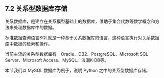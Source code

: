 ## 7.2 关系型数据库存储

关系数据库，是建立在关系模型基础上的数据库，借助于集合代数等数学概念和方法来处理数据库中的数据。

标准数据查询语言SQL就是一种基于关系数据库的语言，这种语言执行对关系数据库中数据的检索和操作。 

当前主流的关系型数据库有　Oracle、DB2、PostgreSQL、Microsoft SQL Server、Microsoft Access、MySQL、浪潮K-DB等。

本节我们以 MySQL 数据库为例子，说明 Python 之中的关系型数据库存储。

